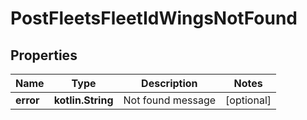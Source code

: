 
# PostFleetsFleetIdWingsNotFound

## Properties
Name | Type | Description | Notes
------------ | ------------- | ------------- | -------------
**error** | **kotlin.String** | Not found message |  [optional]



